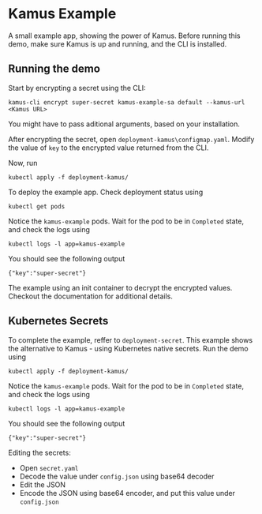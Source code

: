 # Kamus Example
A small example app, showing the power of Kamus. 
Before running this demo, make sure Kamus is up and running, and the CLI is installed.

## Running the demo
Start by encrypting a secret using the CLI:
```
kamus-cli encrypt super-secret kamus-example-sa default --kamus-url <Kamus URL>
```
You might have to pass aditional arguments, based on your installation.

After encrypting the secret, open `deployment-kamus\configmap.yaml`.
Modify the value of `key` to the encrypted value returned from the CLI.

Now, run
```
kubectl apply -f deployment-kamus/
```
To deploy the example app. 
Check deployment status using
```
kubectl get pods
```
Notice the `kamus-example` pods. Wait for the pod to be in `Completed` state, and check the logs using
```
kubectl logs -l app=kamus-example
```
You should see the following output
```
{"key":"super-secret"}
```
The example using an init container to decrypt the encrypted values. Checkout the documentation for additional details.

## Kubernetes Secrets
To complete the example, reffer to `deployment-secret`.
This example shows the alternative to Kamus - using Kubernetes native secrets.
Run the demo using
```
kubectl apply -f deployment-kamus/
```
Notice the `kamus-example` pods. Wait for the pod to be in `Completed` state, and check the logs using
```
kubectl logs -l app=kamus-example
```
You should see the following output
```
{"key":"super-secret"}
```
Editing the secrets:
* Open `secret.yaml`
* Decode the value under `config.json` using base64 decoder
* Edit the JSON
* Encode the JSON using base64 encoder, and put this value under `config.json`